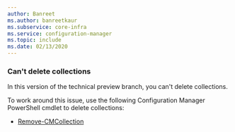 ```yaml
---
author: Banreet
ms.author: banreetkaur
ms.subservice: core-infra
ms.service: configuration-manager
ms.topic: include
ms.date: 02/13/2020
---
```


### <a name="ki_coll"></a> Can't delete collections

<!--6245446-->
In this version of the technical preview branch, you can't delete collections.

To work around this issue, use the following Configuration Manager PowerShell cmdlet to delete collections:

- [Remove-CMCollection](/powershell/module/configurationmanager/remove-cmcollection)